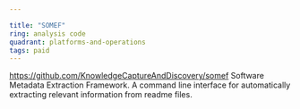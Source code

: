 ```yaml
---

title: "SOMEF"
ring: analysis code
quadrant: platforms-and-operations
tags: paid
---
```

https://github.com/KnowledgeCaptureAndDiscovery/somef
Software Metadata Extraction Framework. A command line interface for automatically extracting relevant information from readme files.
